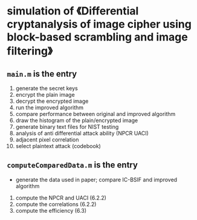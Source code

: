 # simulation of 《Differential cryptanalysis of image cipher using block-based scrambling and image filtering》

## `main.m` is the entry
1. generate the secret keys
2. encrypt the plain image
3. decrypt the encrypted image
4. run the improved algorithm
5. compare performance between original and improved algorithm
6. draw the histogram of the plain/encrypted image
7. generate binary text files for NIST testing
8. analysis of anti differential attack ability (NPCR UACI)
9. adjacent pixel correlation
10. select plaintext attack (codebook)

## `computeComparedData.m` is the entry
* generate the data used in paper; compare IC-BSIF and improved algorithm
1. compute the NPCR and UACI (6.2.2)
2. compute the correlations (6.2.2)
3. compute the efficiency (6.3)
